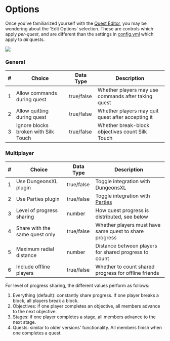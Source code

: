 # Options

Once you've familiarized yourself with the [Quest Editor](../setup/quests-editor.md), you may be wondering about the 'Edit Options' selection. These are controls which apply _per-quest_, and are different than the settings in [config.yml](https://pikamug.gitbook.io/quests/setup/configuration#config.yml) which apply to _all_ quests.

![](https://camo.githubusercontent.com/01ac608458bd8b9ea686e4f66bb4d39e0131d0dd738a4317ba898f285345c08a/68747470733a2f2f692e696d6775722e636f6d2f7374485a504f752e706e67)

### General

| # | Choice                               | Data Type  | Description                                         |
| - | ------------------------------------ | ---------- | --------------------------------------------------- |
| 1 | Allow commands during quest          | true/false | Whether players may use commands after taking quest |
| 2 | Allow quitting during quest          | true/false | Whether players may quit quest after accepting it   |
| 3 | Ignore blocks broken with Silk Touch | true/false | Whether break-block objectives count Silk Touch     |

### Multiplayer

| # | Choice                         | Data Type  | Description                                                                                        |
| - | ------------------------------ | ---------- | -------------------------------------------------------------------------------------------------- |
| 1 | Use DungeonsXL plugin          | true/false | Toggle integration with [DungeonsXL](https://pikamug.gitbook.io/quests/casual/modules#dungeonsxl)  |
| 2 | Use Parties plugin             | true/false | Toggle integration with [Parties](https://pikamug.gitbook.io/quests/beginner/dependencies#parties) |
| 3 | Level of progress sharing      | number     | How quest progress is distributed, see below                                                       |
| 4 | Share with the same quest only | true/false | Whether players must have same quest to share progress                                             |
| 5 | Maximum radial distance        | number     | Distance between players for shared progress to count                                              |
| 6 | Include offline players        | true/false | Whether to count shared progress for offline friends                                               |

For level of progress sharing, the different values perform as follows:

1. Everything (default): constantly share progress. If one player breaks a block, all players break a block.
2. Objectives: if one player completes an objective, all members advance to the next objective.
3. Stages: if one player completes a stage, all members advance to the next stage.
4. Quests: similar to older versions' functionality. All members finish when one completes a quest.
